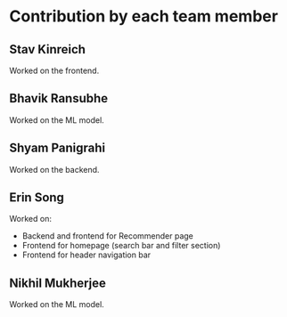 # Contribution by each team member

## Stav Kinreich

Worked on the frontend.

## Bhavik Ransubhe

Worked on the ML model.

## Shyam Panigrahi

Worked on the backend.

## Erin Song

Worked on:
- Backend and frontend for Recommender page
- Frontend for homepage (search bar and filter section)
- Frontend for header navigation bar

## Nikhil Mukherjee

Worked on the ML model.
